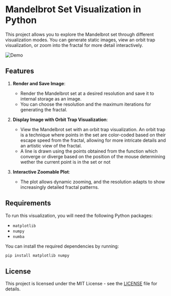# Mandelbrot Set Visualization in Python

This project allows you to explore the Mandelbrot set through different visualization modes. You can generate static images, view an orbit trap visualization, or zoom into the fractal for more detail interactively.

![Demo](assets/demo.gif)

## Features

1. **Render and Save Image**:
   - Render the Mandelbrot set at a desired resolution and save it to internal storage as an image.
   - You can choose the resolution and the maximum iterations for generating the fractal.

2. **Display Image with Orbit Trap Visualization**:
   - View the Mandelbrot set with an orbit trap visualization. An orbit trap is a technique where points in the set are color-coded based on their escape speed from the fractal, allowing for more intricate details and an artistic view of the fractal.
   - A line is drawn using the points obtained from the function which converge or diverge based on the position of the mouse determining wether the current point is in the set or not

3. **Interactive Zoomable Plot**:
   - The plot allows dynamic zooming, and the resolution adapts to show increasingly detailed fractal patterns.

## Requirements

To run this visualization, you will need the following Python packages:

- `matplotlib`
- `numpy`
- `numba`

You can install the required dependencies by running:

```bash
pip install matplotlib numpy
```

## License
This project is licensed under the MIT License - see the [LICENSE](LICENSE) file for details.